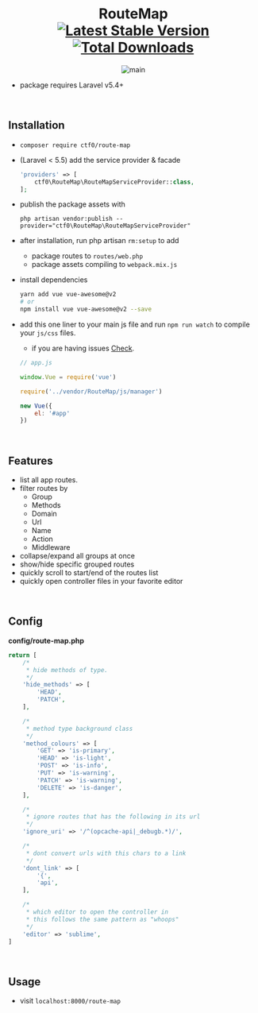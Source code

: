 <h1 align="center">
    RouteMap
    <br>
    <a href="https://packagist.org/packages/ctf0/route-map"><img src="https://img.shields.io/packagist/v/ctf0/route-map.svg" alt="Latest Stable Version" /></a> <a href="https://packagist.org/packages/ctf0/route-map"><img src="https://img.shields.io/packagist/dt/ctf0/route-map.svg" alt="Total Downloads" /></a>
</h1>

<p align="center">
    <img alt="main" src="https://user-images.githubusercontent.com/7388088/46914425-12b25d00-cfa6-11e8-8a80-6a4b8a5548ad.jpg"/>
</p>

- package requires Laravel v5.4+

<br>

## Installation

- `composer require ctf0/route-map`

- (Laravel < 5.5) add the service provider & facade

    ```php
    'providers' => [
        ctf0\RouteMap\RouteMapServiceProvider::class,
    ];
    ```

- publish the package assets with

    `php artisan vendor:publish --provider="ctf0\RouteMap\RouteMapServiceProvider"`

- after installation, run php artisan `rm:setup` to add
    + package routes to `routes/web.php`
    + package assets compiling to `webpack.mix.js`

- install dependencies

    ```bash
    yarn add vue vue-awesome@v2
    # or
    npm install vue vue-awesome@v2 --save
    ```

- add this one liner to your main js file and run `npm run watch` to compile your `js/css` files.
    + if you are having issues [Check](https://ctf0.wordpress.com/2017/09/12/laravel-mix-es6/).

    ```js
    // app.js

    window.Vue = require('vue')

    require('../vendor/RouteMap/js/manager')

    new Vue({
        el: '#app'
    })
    ```

<br>

## Features

- list all app routes.
- filter routes by
    + Group
    + Methods
    + Domain
    + Url
    + Name
    + Action
    + Middleware
- collapse/expand all groups at once
- show/hide specific grouped routes
- quickly scroll to start/end of the routes list
- quickly open controller files in your favorite editor

<br>

## Config
**config/route-map.php**

```php
return [
    /*
     * hide methods of type.
     */
    'hide_methods' => [
        'HEAD',
        'PATCH',
    ],

    /*
     * method type background class
     */
    'method_colours' => [
        'GET' => 'is-primary',
        'HEAD' => 'is-light',
        'POST' => 'is-info',
        'PUT' => 'is-warning',
        'PATCH' => 'is-warning',
        'DELETE' => 'is-danger',
    ],

    /*
     * ignore routes that has the following in its url
     */
    'ignore_uri' => '/^(opcache-api|_debugb.*)/',

    /*
     * dont convert urls with this chars to a link
     */
    'dont_link' => [
        '{',
        'api',
    ],

    /*
     * which editor to open the controller in
     * this follows the same pattern as "whoops"
     */
    'editor' => 'sublime',
]
```

<br>

## Usage

- visit `localhost:8000/route-map`
